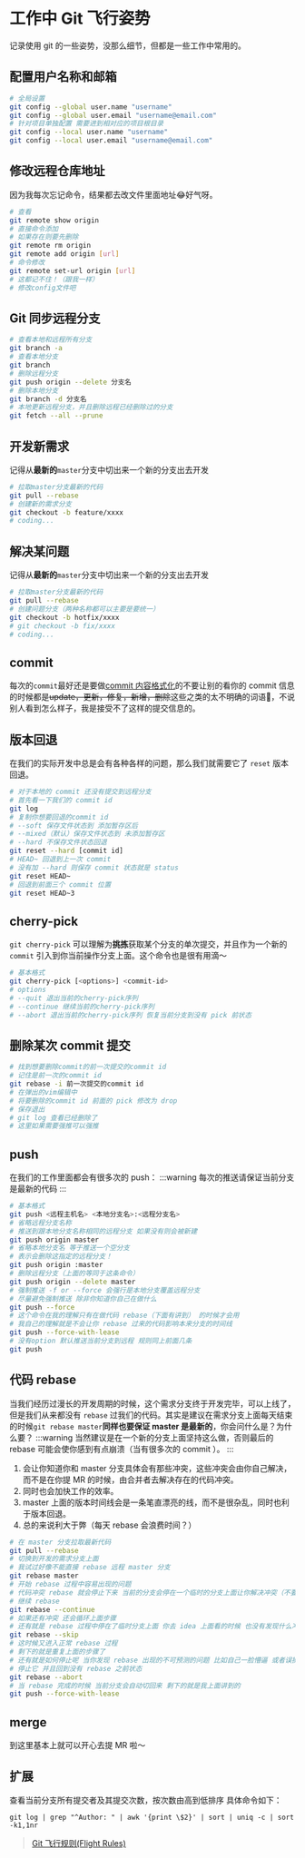 # 工作中 Git 飞行姿势

记录使用 git 的一些姿势，没那么细节，但都是一些工作中常用的。

## 配置用户名称和邮箱

```sh
# 全局设置
git config --global user.name "username"
git config --global user.email "username@email.com"
# 针对项目单独配置 需要进到相对应的项目根目录
git config --local user.name "username"
git config --local user.email "username@email.com"
```

## 修改远程仓库地址

因为我每次忘记命令，结果都去改文件里面地址:joy:好气呀。

```sh
# 查看
git remote show origin
# 直接命令添加
# 如果存在则要先删除
git remote rm origin
git remote add origin [url]
# 命令修改
git remote set-url origin [url]
# 这都记不住！（跟我一样）
# 修改config文件吧
```

## Git 同步远程分支

```sh
# 查看本地和远程所有分支
git branch -a
# 查看本地分支
git branch
# 删除远程分支
git push origin --delete 分支名
# 删除本地分支
git branch -d 分支名
# 本地更新远程分支，并且删除远程已经删除过的分支
git fetch --all --prune
```

## 开发新需求

记得从**最新的**`master`分支中切出来一个新的分支出去开发

```sh {1}
# 拉取master分支最新的代码
git pull --rebase
# 创建新的需求分支
git checkout -b feature/xxxx
# coding...
```

## 解决某问题

记得从**最新的**`master`分支中切出来一个新的分支出去开发

```sh {1}
# 拉取master分支最新的代码
git pull --rebase
# 创建问题分支（两种名称都可以主要是要统一）
git checkout -b hotfix/xxxx
# git checkout -b fix/xxxx
# coding...
```

## commit

每次的`commit`最好还是要做[commit 内容格式化](https://lqk9511.github.io/blog/share/git-commit-message.html)的不要让别的看你的 commit 信息的时候都是~~update，更新，修复，新增，删除~~这些之类的太不明确的词语:triumph:，不说别人看到怎么样子，我是接受不了这样的提交信息的。

## 版本回退

在我们的实际开发中总是会有各种各样的问题，那么我们就需要它了 `reset` 版本回退。

```sh
# 对于本地的 commit 还没有提交到远程分支
# 首先看一下我们的 commit id
git log
# 复制你想要回退的commit id
# --soft 保存文件状态到 添加暂存区后
# --mixed（默认）保存文件状态到 未添加暂存区
# --hard 不保存文件状态回退
git reset --hard [commit id]
# HEAD~ 回退到上一次 commit
# 没有加 --hard 则保存 commit 状态就是 status
git reset HEAD~
# 回退到前面三个 commit 位置
git reset HEAD~3
```

## cherry-pick

`git cherry-pick` 可以理解为**挑拣**获取某个分支的单次提交，并且作为一个新的 `commit` 引入到你当前操作分支上面。这个命令也是很有用滴～

```sh
# 基本格式
git cherry-pick [<options>] <commit-id>
# options
# --quit 退出当前的cherry-pick序列
# --continue 继续当前的cherry-pick序列
# --abort 退出当前的cherry-pick序列 恢复当前分支到没有 pick 前状态
```

## 删除某次 commit 提交

```sh
# 找到想要删除commit的前一次提交的commit id
# 记住是前一次的commit id
git rebase -i 前一次提交的commit id
# 在弹出的vim编辑中
# 将要删除的commit id 前面的 pick 修改为 drop
# 保存退出
# git log 查看已经删除了
# 这里如果需要强推可以强推
```

## push

在我们的工作里面都会有很多次的 push：
:::warning
每次的推送请保证当前分支是最新的代码
:::

```sh
# 基本格式
git push <远程主机名> <本地分支名>:<远程分支名>
# 省略远程分支名称
# 推送到跟本地分支名称相同的远程分支 如果没有则会被新建
git push origin master
# 省略本地分支名 等于推送一个空分支
# 表示会删除这指定的远程分支！
git push origin :master
# 删除远程分支（上面的等同于这条命令）
git push origin --delete master
# 强制推送 -f or --force 会强行是本地分支覆盖远程分支
# 尽量避免强制推送 除非你知道你自己在做什么
git push --force
# 这个命令在我的理解只有在做代码 rebase（下面有讲到） 的时候才会用
# 我自己的理解就是不会让你 rebase 过来的代码影响本来分支的时间线
git push --force-with-lease
# 没有option 默认推送当前分支到远程 规则同上前面几条
git push
```

## 代码 rebase

当我们经历过漫长的开发周期的时候，这个需求分支终于开发完毕，可以上线了，但是我们从来都没有 `rebase` 过我们的代码。其实是建议在需求分支上面每天结束的时候`git rebase master`**同样也要保证 master 是最新的**，你会问什么是？为什么要？
:::warning
当然建议是在一个新的分支上面坚持这么做，否则最后的 rebase 可能会使你感到有点崩溃（当有很多次的 commit ）。
:::

1. 会让你知道你和 master 分支具体会有那些冲突，这些冲突会由你自己解决，而不是在你提 MR 的时候，由合并者去解决存在的代码冲突。
2. 同时也会加快工作的效率。
3. master 上面的版本时间线会是一条笔直漂亮的线，而不是很杂乱，同时也利于版本回退。
4. 总的来说利大于弊（每天 rebase 会浪费时间？）

```sh
# 在 master 分支拉取最新代码
git pull --rebase
# 切换到开发的需求分支上面
# 我试过好像不能直接 rebase 远程 master 分支
git rebase master
# 开始 rebase 过程中容易出现的问题
# 代码冲突 rebase 就会停止下来 当前的分支会停在一个临时的分支上面让你解决冲突（不要慌） 没有什么大的问题 正常解决冲突 完事记得 git add .
# 继续 rebase
git rebase --continue
# 如果还有冲突 还会循环上面步骤
# 还有就是 rebase 过程中停在了临时分支上面 你去 idea 上面看的时候 也没有发现什么冲突的 这时候就应该跳过这个了
git rebase --skip
# 这时候又进入正常 rebase 过程
# 剩下的就是重复上面的步骤了
# 还有就是如何停止呢 当你发现 rebase 出现的不可预测的问题 比如自己一脸懵逼 或者误操作 或者...
# 停止它 并且回到没有 rebase 之前状态
git rebase --abort
# 当 rebase 完成的时候 当前分支会自动切回来 剩下的就是我上面讲到的
git push --force-with-lease
```

## merge

到这里基本上就可以开心去提 MR 啦～

## 扩展

查看当前分支所有提交者及其提交次数，按次数由高到低排序
具体命令如下：

```shell
git log | grep "^Author: " | awk '{print \$2}' | sort | uniq -c | sort -k1,1nr
```

> [Git 飞行规则(Flight Rules)](https://github.com/k88hudson/git-flight-rules/blob/master/README_zh-CN.md)
